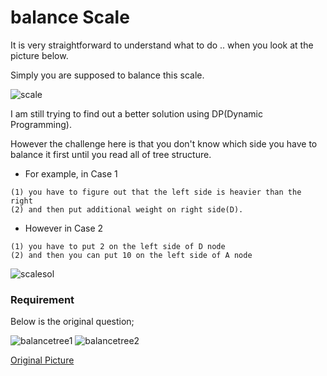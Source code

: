 # balance Scale

It is very straightforward to understand what to do .. when you look at the picture below.

Simply you are supposed to balance this scale.

![scale](https://cloud.githubusercontent.com/assets/5623445/19781633/1ed65b64-9c58-11e6-84de-a18dde85cea2.png)

I am still trying to find out a better solution using DP(Dynamic Programming).

However the challenge here is that you don't know which side you have to balance it first until you read all of tree structure.



* For example, in Case 1 
```
(1) you have to figure out that the left side is heavier than the right 
(2) and then put additional weight on right side(D).
```

* However in Case 2 
```
(1) you have to put 2 on the left side of D node 
(2) and then you can put 10 on the left side of A node 
```

![scalesol](https://cloud.githubusercontent.com/assets/5623445/19782165/a59fd0e2-9c5a-11e6-9ed8-94d3d13b9042.PNG)


### Requirement
Below is the original question;

![balancetree1](https://cloud.githubusercontent.com/assets/5623445/20761471/1aa93756-b6f1-11e6-80c3-975a3e37b2e2.PNG)
![balancetree2](https://cloud.githubusercontent.com/assets/5623445/20761470/1aa73938-b6f1-11e6-9704-44d4921372e0.PNG)


[Original Picture](https://docs.google.com/drawings/d/1jMC3wjQqX3_h9pdXYd1OWP2iPwcxg7k4ti07uZBgqg4/edit)
